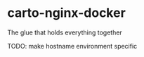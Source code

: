 # carto-nginx-docker
The glue that holds everything together

TODO: make hostname environment specific 

